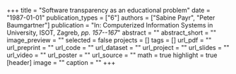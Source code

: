 +++
title = "Software transparency as an educational problem"
date = "1987-01-01"
publication_types = ["6"]
authors = ["Sabine Payr", "Peter Baumgartner"]
publication = "In: Computerized Information Systems in University, ISOT, Zagreb, _pp. 157--167_"
abstract = ""
abstract_short = ""
image_preview = ""
selected = false
projects = []
tags = []
url_pdf = ""
url_preprint = ""
url_code = ""
url_dataset = ""
url_project = ""
url_slides = ""
url_video = ""
url_poster = ""
url_source = ""
math = true
highlight = true
[header]
image = ""
caption = ""
+++
